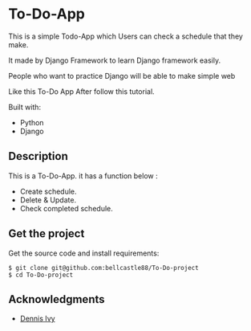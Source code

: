 # To-Do-App

This is a simple Todo-App which Users can check a schedule that they make.

It made by Django Framework to learn Django framework easily. 

People who want to practice Django will be able to make simple web

Like this To-Do App After follow this tutorial.

Built with:

- Python 
- Django 
  

## Description

This is a To-Do-App. it has a function below : 

- Create schedule. 
- Delete & Update. 
- Check completed schedule.  

## Get the project

Get the source code and install requirements:

```
$ git clone git@github.com:bellcastle88/To-Do-project
$ cd To-Do-project
```

## Acknowledgments

* [Dennis Ivy]( https://www.youtube.com/watch?v=4RWFvXDUmjo&t=1304s )



